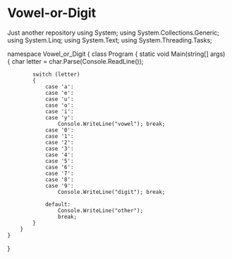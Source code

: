 # Vowel-or-Digit
Just another repository
using System;
using System.Collections.Generic;
using System.Linq;
using System.Text;
using System.Threading.Tasks;

namespace Vowel_or_Digit
{
    class Program
    {
        static void Main(string[] args)
        {
            char letter = char.Parse(Console.ReadLine());

            switch (letter)
            {
                case 'a':
                case 'e':
                case 'u':
                case 'o':
                case 'i':
                case 'y':
                    Console.WriteLine("vowel"); break;
                case '0':
                case '1':
                case '2':
                case '3':
                case '4':
                case '5':
                case '6':
                case '7':
                case '8':
                case '9':
                    Console.WriteLine("digit"); break;

                default:
                    Console.WriteLine("other");
                    break;
            }
        }
    }
}
